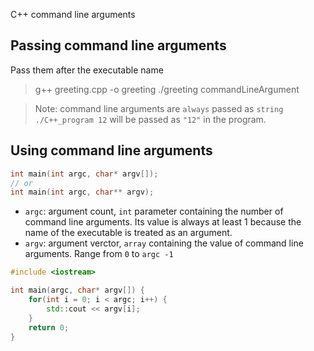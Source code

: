 C++ command line arguments

## Passing command line arguments

Pass them after the executable name
> g++ greeting.cpp -o greeting
> ./greeting commandLineArgument

> Note: command line arguments are `always` passed as `string`
> `./C++_program 12` will be passed as `"12"` in the program.

## Using command line arguments

```cpp
int main(int argc, char* argv[]);
// or
int main(int argc, char** argv);
```


- `argc`: argument count, `int` parameter containing the number of command line arguments. Its value is always at least 1 because the name of the executable is treated as an argument.
- `argv`: argument verctor, `array` containing the value of command line arguments. Range from `0` to `argc -1`


```cpp
#include <iostream>

int main(argc, char* argv[]) {
    for(int i = 0; i < argc; i++) {
        std::cout << argv[i];
    }
    return 0;
}
```


